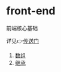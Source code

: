 # front-end

前端核心基础

详见👉[传送门](https://github.com/barnett617/front-end/issues)

1. [数组](1-array/index.md)
2. [继承](2-inheritance/index.md)
